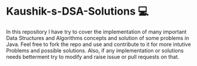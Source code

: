 # Kaushik-s-DSA-Solutions :computer:

In this repository I have try to cover the implementation of many important Data Structures and Algorithms concepts and solution of some problems in Java. Feel free to fork the repo and use
and contribute to it for more intutive Problems and possible solutions. Also, if any implementation or solutions needs betterment try to modify and raise issue or pull requests on that.
